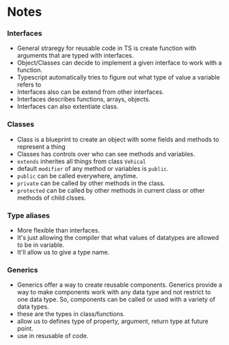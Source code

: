 # Notes 

### Interfaces 
- General straregy for reusable code in TS is create function with arguments that are typed with interfaces.
- Object/Classes can decide to implement a given interface to work with a function.
- Typescript automatically tries to figure out what type of value a variable refers to
- Interfaces also can be extend from other interfaces.
- Interfaces describes functions, arrays, objects.
- Interfaces can also extentiate class.
  
### Classes
- Class is a blueprint to create an object with some fields and methods to represent a thing
- Classes has controls over who can see methods and variables.
- `extends` inherites all things from class `Vehical`
- default `modifier` of any method or variables is `public`.
- `public` can be called everywhere, anytime.
- `private` can be called by other methods in the class.
- `protected` can be called by other methods in current class or other methods of child clsses.

  
### Type aliases
- More flexible than interfaces.
- It's just allowing the compiler that what values of datatypes are allowed to be in variable.
- It'll allow us to give a type name.

### Generics
- Generics offer a way to create reusable components. Generics provide a way to make components work with any data type and not restrict to one data type. So, components can be called or used with a variety of data types.
- these are the types in class/functions.
- allow us to defines type of property, argument, return type at future point.
- use in resusable of code.
